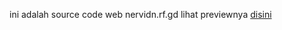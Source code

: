 ini adalah source code web nervidn.rf.gd
lihat previewnya [disini](https://NervUniverse.github.io/web)
